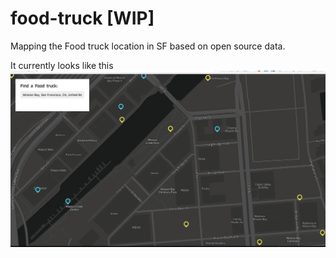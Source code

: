 # food-truck [WIP]

Mapping the Food truck location in SF based on open source data.

It currently looks like this
![](/screenshot.png?raw=true)
